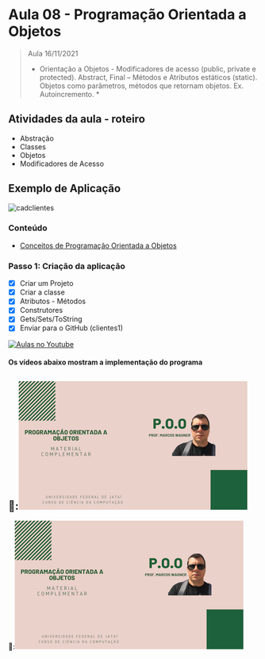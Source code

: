 # Aula 08 - Programação Orientada a Objetos

> Aula 16/11/2021
> 
>  * Orientação a Objetos - Modificadores de acesso (public, private e protected). 
>  Abstract, Final – Métodos e Atributos estáticos (static). 
>  Objetos como parâmetros, métodos que retornam objetos. Ex. Autoincremento. *

## Atividades da aula - roteiro
- Abstração
- Classes
- Objetos
- Modificadores de Acesso

## Exemplo de Aplicação 
![cadclientes](https://user-images.githubusercontent.com/81576640/138145855-91aceed2-2b61-458d-b34d-2de9c65efd68.jpg)


### Conteúdo
- [Conceitos de Programação Orientada a Objetos](Conteudo_POO.pdf)


### Passo 1: Criação da aplicação
- [x]  Criar um Projeto
- [x]  Criar a classe 
- [x]  Atributos - Métodos
- [x]  Construtores
- [x]  Gets/Sets/ToString
- [x]  Enviar para o GitHub (clientes1) 

[![Aulas no Youtube](https://github.com/marcoswagner-commits/gestao_obras_aula_daw/blob/cb3e2ea9547f9ddc831277f07919c3e78451eb92/yt-icon.png)](https://www.youtube.com/channel/UCfO-aJxKLqau0TnL0AfNAvA)

####  Os vídeos abaixo mostram a implementação do programa

🥇:[![material complementar aula07](Capa_Videos_POO.png)](https://youtu.be/orOheNnNP10)
-
🥈:[![material complementar aula06](Capa_Videos_POO.png)](https://youtu.be/SUulCDtjIYc)


